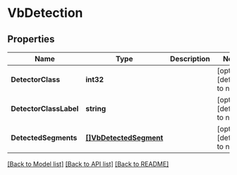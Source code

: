 # VbDetection

## Properties
Name | Type | Description | Notes
------------ | ------------- | ------------- | -------------
**DetectorClass** | **int32** |  | [optional] [default to null]
**DetectorClassLabel** | **string** |  | [optional] [default to null]
**DetectedSegments** | [**[]VbDetectedSegment**](VbDetectedSegment.md) |  | [optional] [default to null]

[[Back to Model list]](../README.md#documentation-for-models) [[Back to API list]](../README.md#documentation-for-api-endpoints) [[Back to README]](../README.md)


